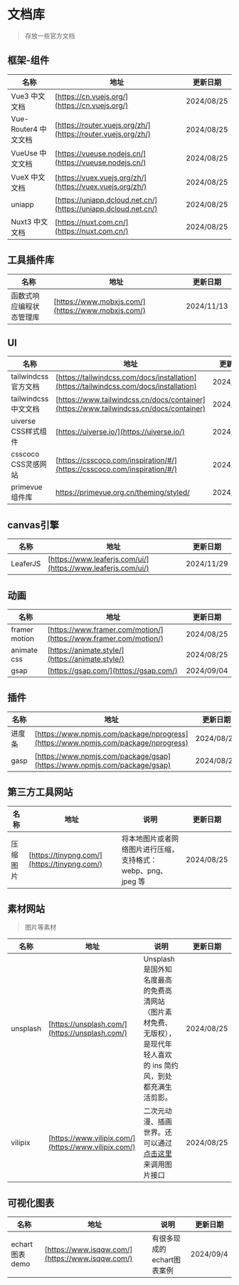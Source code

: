 # 文档库

> 存放一些官方文档

## 框架-组件

| 名称                 | 地址                                                           | 更新日期   |
| -------------------- | -------------------------------------------------------------- | ---------- |
| Vue3 中文文档        | [https://cn.vuejs.org/](https://cn.vuejs.org/)                 | 2024/08/25 |
| Vue-Router4 中文文档 | [https://router.vuejs.org/zh/](https://router.vuejs.org/zh/)   | 2024/08/25 |
| VueUse 中文文档      | [https://vueuse.nodejs.cn/](https://vueuse.nodejs.cn/)         | 2024/08/25 |
| VueX 中文文档        | [https://vuex.vuejs.org/zh/](https://vuex.vuejs.org/zh/)       | 2024/08/25 |
| uniapp               | [https://uniapp.dcloud.net.cn/](https://uniapp.dcloud.net.cn/) | 2024/08/25 |
| Nuxt3 中文文档       | [https://nuxt.com.cn/](https://nuxt.com.cn/)                   | 2024/08/25 |

## 工具插件库
| 名称                 | 地址                                                           | 更新日期   |
| -------------------- | -------------------------------------------------------------- | ---------- |
| 函数式响应编程状态管理库| [https://www.mobxjs.com/](https://www.mobxjs.com/)            | 2024/11/13 |

## UI

| 名称                 | 地址                                                                                   | 更新日期   |
| -------------------- | -------------------------------------------------------------------------------------- | ---------- |
| tailwindcss 官方文档 | [https://tailwindcss.com/docs/installation](https://tailwindcss.com/docs/installation) | 2024/08/30 |
| tailwindcss 中文文档 | [https://www.tailwindcss.cn/docs/container](https://www.tailwindcss.cn/docs/container) | 2024/08/30 |
| uiverse CSS样式组件  | [https://uiverse.io/](https://uiverse.io/)                                             | 2024/09/04 |
| csscoco CSS灵感网站  | [https://csscoco.com/inspiration/#/](https://csscoco.com/inspiration/#/)               | 2024/09/04 |
| primevue 组件库      | https://primevue.org.cn/theming/styled/                      | 2024//11/9 |

## canvas引擎
| 名称                 | 地址                                                                                   | 更新日期   |
| -------------------- | -------------------------------------------------------------------------------------- | ---------- |
| LeaferJS | [https://www.leaferjs.com/ui/](https://www.leaferjs.com/ui/) | 2024/11/29 |

## 动画

| 名称          | 地址                                                             | 更新日期   |
| ------------- | ---------------------------------------------------------------- | ---------- |
| framer motion | [https://www.framer.com/motion/](https://www.framer.com/motion/) | 2024/08/25 |
| animate css   | [https://animate.style/](https://animate.style/)                 | 2024/08/25 |
| gsap          | [https://gsap.com/](https://gsap.com/)                           | 2024/09/04 |

## 插件

| 名称   | 地址                                                                               | 更新日期   |
| ------ | ---------------------------------------------------------------------------------- | ---------- |
| 进度条 | [https://www.npmjs.com/package/nprogress](https://www.npmjs.com/package/nprogress) | 2024/08/25 |
| gasp   | [https://www.npmjs.com/package/gsap](https://www.npmjs.com/package/gsap)           | 2024/08/25 |

## 第三方工具网站

| 名称     | 地址                                         | 说明                                                         | 更新日期   |
| -------- | -------------------------------------------- | ------------------------------------------------------------ | ---------- |
| 压缩图片 | [https://tinypng.com/](https://tinypng.com/) | 将本地图片或者网络图片进行压缩，支持格式：webp、png、jpeg 等 | 2024/08/25 |

## 素材网站

> 图片等素材

| 名称     | 地址                                                 | 说明                                                                                                                                 | 更新日期   |
| -------- | ---------------------------------------------------- | ------------------------------------------------------------------------------------------------------------------------------------ | ---------- |
| unsplash | [https://unsplash.com/](https://unsplash.com/)       | Unsplash 是国外知名度最高的免费高清网站（图片素材免费、无版权），是现代年轻人喜欢的 ins 简约风，到处都充满生活剪影。                 | 2024/08/25 |
| vilipix  | [https://www.vilipix.com/](https://www.vilipix.com/) | 二次元动漫、插画世界。还可以通过[点击这里](https://www.vilipix.com/api/v1/picture/public?limit=10&sort=hot&offset=20 )来调用图片接口 | 2024/08/25 |

## 可视化图表

| 名称            | 地址                                             | 说明                       | 更新日期  |
| --------------- | ------------------------------------------------ | -------------------------- | --------- |
| echart 图表demo | [https://www.isqqw.com/](https://www.isqqw.com/) | 有很多现成的echart图表案例 | 2024/09/4 |
